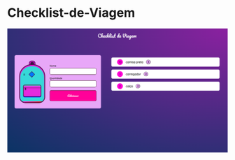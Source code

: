 # Checklist-de-Viagem

<img src="https://github.com/Luana2002/Checklist-de-Viagem/blob/main/checklist/public/assets/Captura%20de%20Tela%20(184).png" />
